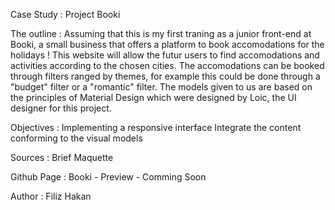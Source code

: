 Case Study : Project Booki

The outline :
Assuming that this is my first traning as a junior front-end at Booki, a small business that offers a platform to book accomodations for the holidays ! This website will allow the futur users to find accomodations and activities according to the chosen cities. The accomodations can be booked through filters ranged by themes, for example this could be done through a "budget" filter or a "romantic" filter. The models given to us are based on the principles of Material Design which were designed by Loic, the UI designer for this project.

Objectives :
Implementing a responsive interface
Integrate the content conforming to the visual models

Sources :
Brief
Maquette

Github Page :
Booki - Preview - Comming Soon

Author :
Filiz Hakan

